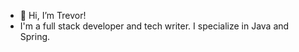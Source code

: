 - 👋 Hi, I’m Trevor!
- I'm a  full stack developer and tech writer. I specialize in Java and Spring.



<!---
messenger-trevor/messenger-trevor is a ✨ special ✨ repository because its `README.md` (this file) appears on your GitHub profile.
You can click the Preview link to take a look at your changes.
--->
